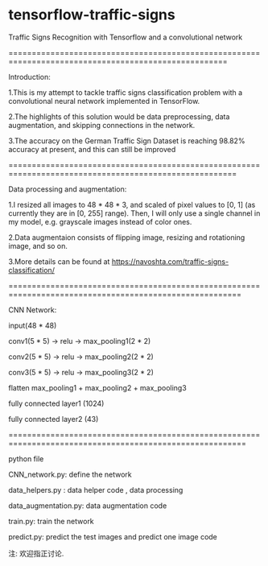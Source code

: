 # tensorflow-traffic-signs
Traffic Signs Recognition with Tensorflow and a convolutional network

=====================================================================================================

Introduction:

1.This is my attempt to tackle traffic signs classification problem with a convolutional neural network implemented in TensorFlow.

2.The highlights of this solution would be data preprocessing, data augmentation, and skipping connections in the network.

3.The accuracy on the German Traffic Sign Dataset is reaching 98.82% accuracy at present, and this can still be improved


=======================================================================================================

Data processing and augmentation:

1.I resized all images to 48 * 48 * 3, and scaled of pixel values to [0, 1] (as currently they are in [0, 255] range). Then, I will only use a single channel in my model, e.g. grayscale images instead of color ones.

2.Data augmentaion consists of flipping image, resizing and rotationing image, and so on.

3.More details can be found at https://navoshta.com/traffic-signs-classification/


========================================================================================================

CNN Network:

input(48 * 48) 

conv1(5 * 5) -> relu -> max_pooling1(2 * 2)

conv2(5 * 5) -> relu -> max_pooling2(2 * 2)

conv3(5 * 5) -> relu -> max_pooling3(2 * 2)

flatten max_pooling1 + max_pooling2 + max_pooling3

fully connected layer1 (1024)

fully connected layer2 (43)

=========================================================================================================

python file

CNN_network.py: define the network

data_helpers.py : data helper code , data processing

data_augmentation.py: data augmentation code

train.py: train the network

predict.py: predict the test images and predict one image code



注: 欢迎指正讨论.


